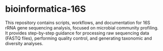 # bioinformatica-16S
This repository contains scripts, workflows, and documentation for 16S rRNA gene sequencing analysis, focused on microbial community profiling. It provides step-by-step guidance for processing raw sequencing data (FASTQ files), performing quality control, and generating taxonomic and diversity analyses.
